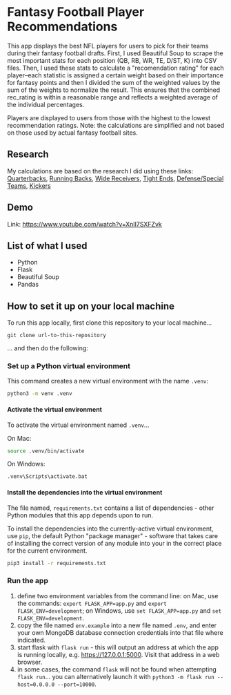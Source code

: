 # Fantasy Football Player Recommendations

This app displays the best NFL players for users to pick for their teams during their fantasy football drafts. First, I used Beautiful Soup to scrape the most important stats for each position (QB, RB, WR, TE, D/ST, K) into CSV files. Then, I used these stats to calculate a "recomendation rating" for each player–each statistic is assigned a certain weight based on their importance for fantasy points and then I divided the sum of the weighted values by the sum of the weights to normalize the result. This ensures that the combined rec_rating is within a reasonable range and reflects a weighted average of the individual percentages.

Players are displayed to users from those with the highest to the lowest recommendation ratings. Note: the calculations are simplified and not based on those used by actual fantasy football sites. 

## Research
My calculations are based on the research I did using these links:
[Quarterbacks](https://www.sharpfootballanalysis.com/fantasy/quarterback-stats-that-matter-fantasy-football-2023/),
[Running Backs](https://www.sharpfootballanalysis.com/fantasy/running-back-stats-that-matter-fantasy-football-2023/),
[Wide Receivers](https://www.sharpfootballanalysis.com/fantasy/wide-receiver-stats-that-matter-fantasy-football-2023/),
[Tight Ends](https://www.sharpfootballanalysis.com/fantasy/te-stats-that-matter-fantasy-football/),
[Defense/Special Teams](https://www.lineups.com/fantasy-football-stats/defense'),
[Kickers](https://www.sharpfootballanalysis.com/fantasy/te-stats-that-matter-fantasy-football/)

## Demo
Link: https://www.youtube.com/watch?v=XnlI7SXFZvk

## List of what I used
- Python
- Flask
- Beautiful Soup
- Pandas

## How to set it up on your local machine

To run this app locally, first clone this repository to your local machine...

`git clone url-to-this-repository`

... and then do the following:

### Set up a Python virtual environment

This command creates a new virtual environment with the name `.venv`:

```bash
python3 -m venv .venv
```

#### Activate the virtual environment

To activate the virtual environment named `.venv`...

On Mac:

```bash
source .venv/bin/activate
```

On Windows:

```bash
.venv\Scripts\activate.bat
```

#### Install the dependencies into the virtual environment

The file named, `requirements.txt` contains a list of dependencies - other Python modules that this app depends upon to run.

To install the dependencies into the currently-active virtual environment, use `pip`, the default Python "package manager" - software that takes care of installing the correct version of any module into your in the correct place for the current environment.

```bash
pip3 install -r requirements.txt
```

### Run the app

1. define two environment variables from the command line: on Mac, use the commands: `export FLASK_APP=app.py` and `export FLASK_ENV=development`; on Windows, use `set FLASK_APP=app.py` and `set FLASK_ENV=development`.
1. copy the file named `env.example` into a new file named `.env`, and enter your own MongoDB database connection credentials into that file where indicated.
1. start flask with `flask run` - this will output an address at which the app is running locally, e.g. https://127.0.0.1:5000. Visit that address in a web browser.
1. in some cases, the command `flask` will not be found when attempting `flask run`... you can alternatively launch it with `python3 -m flask run --host=0.0.0.0 --port=10000`.